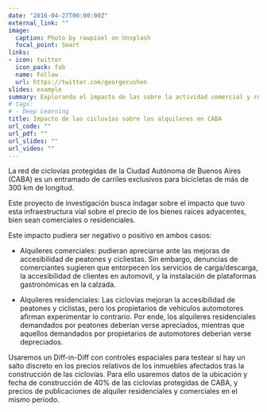 ```yaml
---
date: "2016-04-27T00:00:00Z"
external_link: ""
image:
  caption: Photo by rawpixel on Unsplash
  focal_point: Smart
links:
- icon: twitter
  icon_pack: fab
  name: Follow
  url: https://twitter.com/georgecushen
slides: example
summary: Explorando el impacto de las sobre la actividad comercial y residencial en los barrios de CABA.
# tags:
# - Deep Learning
title: Impacto de las ciclovías sobre los alquileres en CABA
url_code: ""
url_pdf: ""
url_slides: ""
url_video: ""
---
```


La red de ciclovías protegidas de la Ciudad Autónoma de Buenos Aires (CABA) es un entramado de carriles exclusivos para bicicletas de más de 300 km de longitud.

Este proyecto de investigación busca indagar sobre el impacto que tuvo esta infraestructura víal sobre el precio de los bienes raíces adyacentes, bien sean comerciales o residenciales.

Este impacto pudiera ser negativo o positivo en ambos casos:

-   Alquileres comerciales: pudieran apreciarse ante las mejoras de accesibilidad de peatones y cicliestas. Sin embargo, denuncias de comerciantes sugieren que entorpecen los servicios de carga/descarga, la accesibilidad de clientes en automovil, y la instalación de plataformas gastronómicas en la calzada. 

-   Alquileres residenciales: Las ciclovías mejoran la accesibilidad de peatones y ciclistas, pero los propietarios de vehículos automotores afirman experimentar lo contrario. Por ende, los alquileres residenciales demandados por peatones deberían verse apreciados, mientras que aquellos demandados por propietarios de automotores deberian verse depreciados. 

Usaremos un Diff-in-Diff con controles espaciales para testear si hay un salto discreto en los precios relativos de los inmuebles afectados tras la construcción de las ciclovías. Para ello usaremos datos de la ubicación y fecha de construcción de 40% de las ciclovías protegidas de CABA, y precios de publicaciones de alquiler residenciales y comerciales en el mismo período.